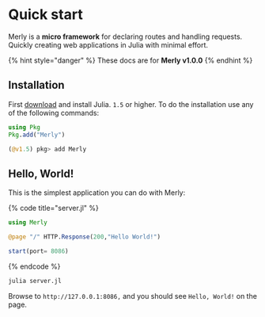 # Quick start

Merly is a **micro framework** for declaring routes and handling requests.                                                                       Quickly creating web applications in Julia with minimal effort.

{% hint style="danger" %}
These docs are for **Merly v1.0.0**
{% endhint %}

## Installation

First [download](https://julialang.org/downloads/#current_stable_release) and install Julia. `1.5` or higher.                                                                                                                        To do the installation use any of the following commands:

```julia
using Pkg
Pkg.add("Merly")
```

```julia
(@v1.5) pkg> add Merly
```

## Hello, World!

This is the simplest application you can do with Merly:

{% code title="server.jl" %}
```julia
using Merly

@page "/" HTTP.Response(200,"Hello World!")

start(port= 8086)
```
{% endcode %}

```julia
julia server.jl
```

Browse to `http://127.0.0.1:8086,` and you should see `Hello, World!` on the page.

